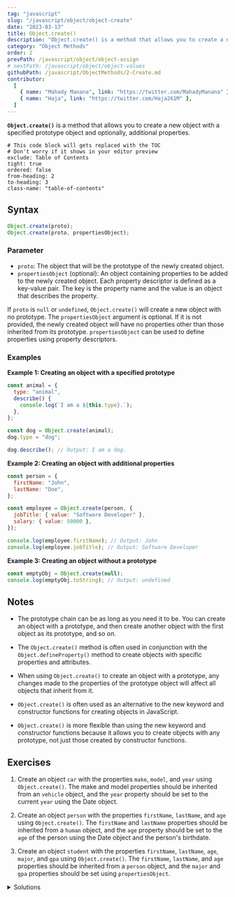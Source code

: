 ```yaml
---
tag: "javascript"
slug: "/javascript/object/object-create"
date: "2023-03-13"
title: Object.create()
description: "Object.create() is a method that allows you to create a new object with a specified prototype object and optionally, additional properties."
category: "Object Methods"
order: 2
prevPath: /javascript/object/object-assign
# nextPath: /javascript/object/object-values
githubPath: /javascript/ObjectMethods/2-Create.md
contributor:
  [
    { name: "Mahady Manana", link: "https://twitter.com/MahadyManana" },
    { name: "Haja", link: "https://twitter.com/Haja261M" },
  ]
---
```


**`Object.create()`** is a method that allows you to create a new object with a specified prototype object and optionally, additional properties.


```toc
# This code block will gets replaced with the TOC
# Don't worry if it shows in your editor preview
exclude: Table of Contents
tight: true
ordered: false
from-heading: 2
to-heading: 3
class-name: "table-of-contents"
```

## Syntax

```javascript
Object.create(proto);
Object.create(proto, propertiesObject);
```

### Parameter

- `proto`: The object that will be the prototype of the newly created object.
- `propertiesObject` (optional): An object containing properties to be added to the newly created object. Each property descriptor is defined as a key-value pair. The key is the property name and the value is an object that describes the property.

If `proto` is `null` or `undefined`, `Object.create()` will create a new object with no prototype.
The `propertiesObject` argument is optional. If it is not provided, the newly created object will have no properties other than those inherited from its prototype.
`propertiesObject` can be used to define properties using property descriptors.

### Examples

**Example 1: Creating an object with a specified prototype**

```javascript
const animal = {
  type: "animal",
  describe() {
    console.log(`I am a ${this.type}.`);
  },
};

const dog = Object.create(animal);
dog.type = "dog";

dog.describe(); // Output: I am a dog.
```

**Example 2: Creating an object with additional properties**

```js
const person = {
  firstName: "John",
  lastName: "Doe",
};

const employee = Object.create(person, {
  jobTitle: { value: "Software Developer" },
  salary: { value: 50000 },
});

console.log(employee.firstName); // Output: John
console.log(employee.jobTitle); // Output: Software Developer
```

**Example 3: Creating an object without a prototype**

```js
const emptyObj = Object.create(null);
console.log(emptyObj.toString); // Output: undefined
```

## Notes

- The prototype chain can be as long as you need it to be. You can create an object with a prototype, and then create another object with the first object as its prototype, and so on.

- The `Object.create()` method is often used in conjunction with the `Object.defineProperty()` method to create objects with specific properties and attributes.

- When using `Object.create()` to create an object with a prototype, any changes made to the properties of the prototype object will affect all objects that inherit from it.

- `Object.create()` is often used as an alternative to the new keyword and constructor functions for creating objects in JavaScript.

- `Object.create()` is more flexible than using the new keyword and constructor functions because it allows you to create objects with any prototype, not just those created by constructor functions.

## Exercises

1. Create an object `car` with the properties `make`, `model`, and `year` using `Object.create()`. The make and model properties should be inherited from an `vehicle` object, and the `year` property should be set to the current `year` using the Date object.

2. Create an object `person` with the properties `firstName`, `lastName`, and `age` using `Object.create()`. The `firstName` and `lastName` properties should be inherited from a `human` object, and the `age` property should be set to the `age` of the person using the Date object and the person's birthdate.

3. Create an object `student` with the properties `firstName`, `lastName`, `age`, `major`, and `gpa` using `Object.create()`. The `firstName`, `lastName`, and `age` properties should be inherited from a `person` object, and the `major` and `gpa` properties should be set using `propertiesObject`.

<details>

<summary>Solutions</summary>

**Exercise 1:**

```js
fconst vehicle = {
  make: 'Toyota',
  model: 'Camry'
};

const car = Object.create(vehicle, {
  year: { value: new Date().getFullYear() }
});

console.log(car.make); // Output: Toyota
console.log(car.year); // Output: 2023
```

**Exercise 2:**

```js
const human = {
  firstName: 'John',
  lastName: 'Doe'
};

const person = Object.create(human, {
  age: { value: () => {
    const birthdate = new Date('1990-01-01');
    const now = new Date();
    const diff = now - birthdate;
    const ageDate = new Date(diff);
    return Math.abs(ageDate.getUTCFullYear() - 1970);
  }}
});

console.log(person.firstName); // Output: John
console.log(person.age()); // Output: 33
```

**Exercise 3:**

```js
const person = {
  firstName: 'John',
  lastName: 'Doe',
  age: 33
};

const student = Object.create(person, {
  major: { value: 'Computer Science' },
  gpa: { value: 3.8 }
});

console.log(student.firstName); // Output: John
console.log(student.major); // Output: Computer Science
console.log(student.gpa); // Output: 3.8
```

</details>
